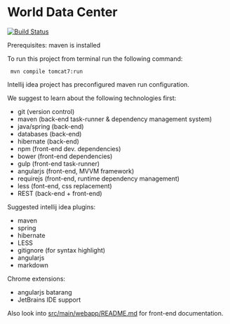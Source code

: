 # World Data Center

[![Build Status](https://travis-ci.org/sochka/wdc.svg)](https://travis-ci.org/sochka/wdc)

Prerequisites: maven is installed

To run this project from terminal run the following command:

     mvn compile tomcat7:run

Intellij idea project has preconfigured maven run configuration.

We suggest to learn about the following technologies first:

  - git (version control)
  - maven (back-end task-runner & dependency management system)
  - java/spring (back-end)
  - databases (back-end)
  - hibernate (back-end)
  - npm (front-end dev. dependencies)
  - bower (front-end dependencies)
  - gulp (front-end task-runner)
  - angularjs (front-end, MVVM framework)
  - requirejs (front-end, runtime dependency management)
  - less (font-end, css replacement)
  - REST (back-end + front-end)

Suggested intellij idea plugins:

  - maven
  - spring
  - hibernate
  - LESS
  - gitignore (for syntax highlight)
  - angularjs
  - markdown
 
Chrome extensions:
  
  - angularjs batarang
  - JetBrains IDE support 

Also look into [src/main/webapp/README.md](src/main/webapp/README.md) for front-end documentation.
